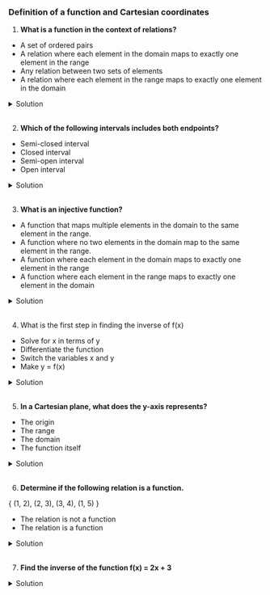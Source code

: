 ### Definition of a function and Cartesian coordinates

1. **What is a function in the context of relations?**

- A set of ordered pairs
- A relation where each element in the domain maps to exactly one element in the range
- Any relation between two sets of elements
- A relation where each element in the range maps to exactly one element in the domain

<details>
  <summary>Solution</summary>

A relation where each element in the domain maps to exactly one element in the range

</details>

</br>

2. **Which of the following intervals includes both endpoints?**

- Semi-closed interval
- Closed interval
- Semi-open interval
- Open interval

<details>
  <summary>Solution</summary>

Closed interval

</details>

</br>

3. **What is an injective function?**

- A function that maps multiple elements in the domain to the same element in the range.
- A function where no two elements in the domain map to the same element in the range.
- A function where each element in the domain maps to exactly one element in the range
- A function where each element in the range maps to exactly one element in the domain

<details>
  <summary>Solution</summary>

A function where no two elements in the domain map to the same element in the range.

</details>

</br>

4. What is the first step in finding the inverse of f(x)

- Solve for x in terms of y
- Differentiate the function
- Switch the variables x and y
- Make y = f(x)

<details>
  <summary>Solution</summary>

Make y = f(x)

</details>

</br>

5. **In a Cartesian plane, what does the y-axis represents?**

- The origin
- The range
- The domain
- The function itself

<details>
  <summary>Solution</summary>

The range

</details>

</br>

6. **Determine if the following relation is a function.**

{ (1, 2), (2, 3), (3, 4), (1, 5) }

- The relation is not a function
- The relation is a function

<details>
  <summary>Solution</summary>

The relation is not a function

</details>

</br>

7. **Find the inverse of the function f(x) = 2x + 3**

<details>
  <summary>Solution</summary>

  <br>

To find the inverse of the function \(f(x) = 2x + 3\), follow these steps:

---

#### Steps:

1. **Rewrite \(f(x)\) as \(y\):**
   \[
   y = 2x + 3
   \]

2. **Switch \(x\) and \(y\):**
   This reflects the inverse relationship:
   \[
   x = 2y + 3
   \]

3. **Solve for \(y\) in terms of \(x\):**
   \[
   x - 3 = 2y
   \]
   \[
   y = \frac{x - 3}{2}
   \]

4. **Rewrite \(y\) as \(f^{-1}(x)\):**
   \[
   f^{-1}(x) = \frac{x - 3}{2}
   \]

---

### Final Answer:

The inverse function is:
\[
f^{-1}(x) = \frac{x - 3}{2}
\]

This means that if you input a value into \(f^{-1}(x)\), you will retrieve the value that was originally input into \(f(x)\).

</details>

</br>
